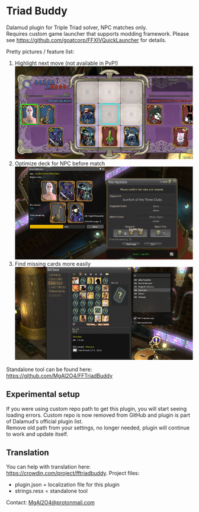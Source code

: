 # Triad Buddy
Dalamud plugin for Triple Triad solver, NPC matches only.  
Requires custom game launcher that supports modding framework. Please see https://github.com/goatcorp/FFXIVQuickLauncher for details.  

Pretty pictures / feature list:
1. Highlight next move (not available in PvP!)  
![Game overlay](/assets/image1.png)  
2. Optimize deck for NPC before match  
![Deck optimizer](/assets/image2.png)  
3. Find missing cards more easily  
![Collection details](/assets/image3.png)  

Standalone tool can be found here: https://github.com/MgAl2O4/FFTriadBuddy

## Experimental setup
If you were using custom repo path to get this plugin, you will start seeing loading errors. Custom repo is now removed from GitHub and plugin is part of Dalamud's official plugin list.  
Remove old path from your settings, no longer needed, plugin will continue to work and update itself.

## Translation

You can help with translation here: https://crowdin.com/project/fftriadbuddy. Project files:  
* plugin.json = localization file for this plugin
* strings.resx = standalone tool


Contact: MgAl2O4@protonmail.com
